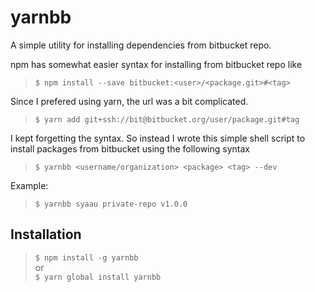 # yarnbb
A simple utility for installing dependencies from bitbucket repo.

npm has somewhat easier syntax for installing from bitbucket repo like  
> `$ npm install --save bitbucket:<user>/<package.git>#<tag>`

Since I prefered using yarn, the url was a bit complicated.  
> `$ yarn add git+ssh://bit@bitbucket.org/user/package.git#tag`  

I kept forgetting the syntax. So instead I wrote this simple shell script
to install packages from bitbucket using the following syntax  
> `$ yarnbb <username/organization> <package> <tag> --dev`

Example:
> `$ yarnbb syaau private-repo v1.0.0`

## Installation
> `$ npm install -g yarnbb`  
or  
> `$ yarn global install yarnbb`

